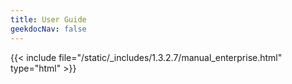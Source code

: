 ```yaml
---
title: User Guide
geekdocNav: false
---
```

{{< include file="/static/_includes/1.3.2.7/manual_enterprise.html" type="html" >}}